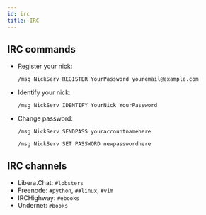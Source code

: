 ```yaml
---
id: irc
title: IRC
---
```


## IRC commands

- Register your nick:

  `/msg NickServ REGISTER YourPassword youremail@example.com`

- Identify your nick:

  `/msg NickServ IDENTIFY YourNick YourPassword`

- Change password:

  `/msg NickServ SENDPASS youraccountnamehere`

  `/msg NickServ SET PASSWORD newpasswordhere`

## IRC channels

- Libera.Chat: `#lobsters`
- Freenode: `#python`, `##linux`, `#vim`
- IRCHighway: `#ebooks`
- Undernet: `#books`
